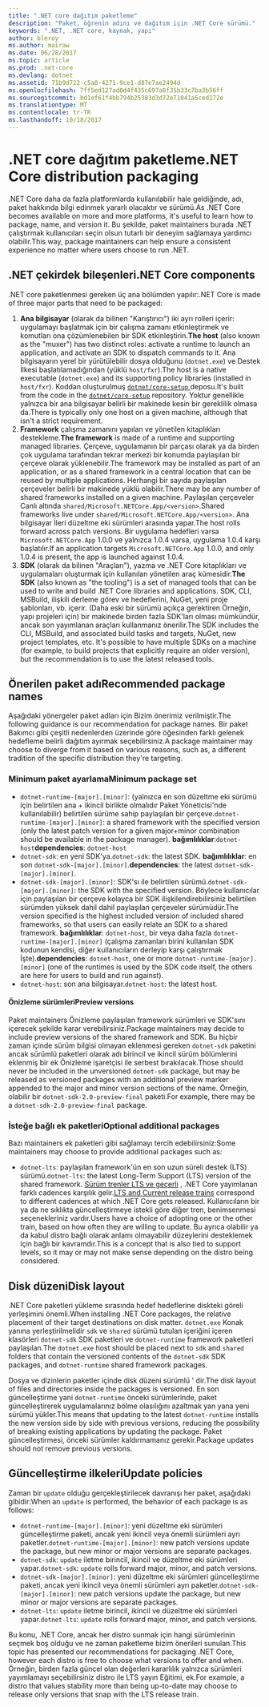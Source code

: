 ```yaml
---
title: ".NET core dağıtım paketleme"
description: "Paket, öğrenin adını ve dağıtım için .NET Core sürümü."
keywords: ".NET, .NET core, kaynak, yapı"
author: bleroy
ms.author: mairaw
ms.date: 06/28/2017
ms.topic: article
ms.prod: .net-core
ms.devlang: dotnet
ms.assetid: 71b9d722-c5a8-4271-9ce1-d87e7ae2494d
ms.openlocfilehash: 7ff5ed127ad0d4f435c697a8f35b33c7ba3b56ff
ms.sourcegitcommit: bd1ef61f4bb794b25383d3d72e71041a5ced172e
ms.translationtype: MT
ms.contentlocale: tr-TR
ms.lasthandoff: 10/18/2017
---
```

# <a name="net-core-distribution-packaging"></a><span data-ttu-id="5e4a8-104">.NET core dağıtım paketleme</span><span class="sxs-lookup"><span data-stu-id="5e4a8-104">.NET Core distribution packaging</span></span>

<span data-ttu-id="5e4a8-105">.NET Core daha da fazla platformlarda kullanılabilir hale geldiğinde, adı, paket hakkında bilgi edinmek yararlı olacaktır ve sürümü.</span><span class="sxs-lookup"><span data-stu-id="5e4a8-105">As .NET Core becomes available on more and more platforms, it's useful to learn how to package, name, and version it.</span></span> <span data-ttu-id="5e4a8-106">Bu şekilde, paket maintainers burada .NET çalıştırmak kullanıcıları seçin olsun tutarlı bir deneyim sağlamaya yardımcı olabilir.</span><span class="sxs-lookup"><span data-stu-id="5e4a8-106">This way, package maintainers can help ensure a consistent experience no matter where users choose to run .NET.</span></span>

## <a name="net-core-components"></a><span data-ttu-id="5e4a8-107">.NET çekirdek bileşenleri</span><span class="sxs-lookup"><span data-stu-id="5e4a8-107">.NET Core components</span></span>

<span data-ttu-id="5e4a8-108">.NET core paketlenmesi gereken üç ana bölümden yapılır:</span><span class="sxs-lookup"><span data-stu-id="5e4a8-108">.NET Core is made of three major parts that need to be packaged:</span></span>

1. <span data-ttu-id="5e4a8-109">**Ana bilgisayar** (olarak da bilinen "Karıştırıcı") iki ayrı rolleri içerir: uygulamayı başlatmak için bir çalışma zamanı etkinleştirmek ve komutları ona çözümlenebilen bir SDK etkinleştirin.</span><span class="sxs-lookup"><span data-stu-id="5e4a8-109">**The host** (also known as the "muxer") has two distinct roles: activate a runtime to launch an application, and activate an SDK to dispatch commands to it.</span></span> <span data-ttu-id="5e4a8-110">Ana bilgisayarın yerel bir yürütülebilir dosya olduğunu (`dotnet.exe`) ve Destek İlkesi başlatılamadığından (yüklü `host/fxr`).</span><span class="sxs-lookup"><span data-stu-id="5e4a8-110">The host is a native executable (`dotnet.exe`) and its supporting policy libraries (installed in `host/fxr`).</span></span> <span data-ttu-id="5e4a8-111">Koddan oluşturulmuş [ `dotnet/core-setup` ](https://github.com/dotnet/core-setup/) deposu.</span><span class="sxs-lookup"><span data-stu-id="5e4a8-111">It's built from the code in the [`dotnet/core-setup`](https://github.com/dotnet/core-setup/) repository.</span></span> <span data-ttu-id="5e4a8-112">Yoktur genellikle yalnızca bir ana bilgisayar belirli bir makinede kesin bir gereklilik olmasa da.</span><span class="sxs-lookup"><span data-stu-id="5e4a8-112">There is typically only one host on a given machine, although that isn't a strict requirement.</span></span>
2. <span data-ttu-id="5e4a8-113">**Framework** çalışma zamanını yapılan ve yönetilen kitaplıkları destekleme.</span><span class="sxs-lookup"><span data-stu-id="5e4a8-113">**The framework** is made of a runtime and supporting managed libraries.</span></span> <span data-ttu-id="5e4a8-114">Çerçeve, uygulamanın bir parçası olarak ya da birden çok uygulama tarafından tekrar merkezi bir konumda paylaşılan bir çerçeve olarak yüklenebilir.</span><span class="sxs-lookup"><span data-stu-id="5e4a8-114">The framework may be installed as part of an application, or as a shared framework in a central location that can be reused by multiple applications.</span></span> <span data-ttu-id="5e4a8-115">Herhangi bir sayıda paylaşılan çerçeveler belirli bir makinede yüklü olabilir.</span><span class="sxs-lookup"><span data-stu-id="5e4a8-115">There may be any number of shared frameworks installed on a given machine.</span></span> <span data-ttu-id="5e4a8-116">Paylaşılan çerçeveler Canlı altında `shared/Microsoft.NETCore.App/<version>`.</span><span class="sxs-lookup"><span data-stu-id="5e4a8-116">Shared frameworks live under `shared/Microsoft.NETCore.App/<version>`.</span></span> <span data-ttu-id="5e4a8-117">Ana bilgisayar İleri düzeltme eki sürümleri arasında yapar.</span><span class="sxs-lookup"><span data-stu-id="5e4a8-117">The host rolls forward across patch versions.</span></span> <span data-ttu-id="5e4a8-118">Bir uygulama hedefleri varsa `Microsoft.NETCore.App` 1.0.0 ve yalnızca 1.0.4 varsa, uygulama 1.0.4 karşı başlatılır.</span><span class="sxs-lookup"><span data-stu-id="5e4a8-118">If an application targets `Microsoft.NETCore.App` 1.0.0, and only 1.0.4 is present, the app is launched against 1.0.4.</span></span>
3. <span data-ttu-id="5e4a8-119">**SDK** (olarak da bilinen "Araçları"), yazma ve .NET Core kitaplıkları ve uygulamaları oluşturmak için kullanılan yönetilen araç kümesidir.</span><span class="sxs-lookup"><span data-stu-id="5e4a8-119">**The SDK** (also known as "the tooling") is a set of managed tools that can be used to write and build .NET Core libraries and applications.</span></span> <span data-ttu-id="5e4a8-120">SDK, CLI, MSBuild, ilişkili derleme görev ve hedeflerini, NuGet, yeni proje şablonları, vb. içerir. (Daha eski bir sürümü açıkça gerektiren Örneğin, yapı projeleri için) bir makinede birden fazla SDK'ları olması mümkündür, ancak son yayımlanan araçları kullanmanız önerilir.</span><span class="sxs-lookup"><span data-stu-id="5e4a8-120">The SDK includes the CLI, MSBuild, and associated build tasks and targets, NuGet, new project templates, etc. It's possible to have multiple SDKs on a machine (for example, to build projects that explicitly require an older version), but the recommendation is to use the latest released tools.</span></span>

## <a name="recommended-package-names"></a><span data-ttu-id="5e4a8-121">Önerilen paket adı</span><span class="sxs-lookup"><span data-stu-id="5e4a8-121">Recommended package names</span></span>

<span data-ttu-id="5e4a8-122">Aşağıdaki yönergeler paket adları için Bizim önerimiz verilmiştir.</span><span class="sxs-lookup"><span data-stu-id="5e4a8-122">The following guidance is our recommendation for package names.</span></span> <span data-ttu-id="5e4a8-123">Bir paket Bakımcı gibi çeşitli nedenlerden üzerinde göre öğesinden farklı gelenek hedefleme belirli dağıtım ayırmak seçebilirsiniz.</span><span class="sxs-lookup"><span data-stu-id="5e4a8-123">A package maintainer may choose to diverge from it based on various reasons, such as, a different tradition of the specific distribution they're targeting.</span></span>

### <a name="minimum-package-set"></a><span data-ttu-id="5e4a8-124">Minimum paket ayarlama</span><span class="sxs-lookup"><span data-stu-id="5e4a8-124">Minimum package set</span></span>

* <span data-ttu-id="5e4a8-125">`dotnet-runtime-[major].[minor]`: (yalnızca en son düzeltme eki sürümü için belirtilen ana + ikincil birlikte olmalıdır Paket Yöneticisi'nde kullanılabilir) belirtilen sürüme sahip paylaşılan bir çerçeve.</span><span class="sxs-lookup"><span data-stu-id="5e4a8-125">`dotnet-runtime-[major].[minor]`: a shared framework with the specified version (only the latest patch version for a given major+minor combination should be available in the package manager).</span></span> <span data-ttu-id="5e4a8-126">**bağımlılıklar**:`dotnet-host`</span><span class="sxs-lookup"><span data-stu-id="5e4a8-126">**dependencies**: `dotnet-host`</span></span>
* <span data-ttu-id="5e4a8-127">`dotnet-sdk`: en yeni SDK'ya.</span><span class="sxs-lookup"><span data-stu-id="5e4a8-127">`dotnet-sdk`: the latest SDK.</span></span> <span data-ttu-id="5e4a8-128">**bağımlılıklar**: en son `dotnet-sdk-[major].[minor]`.</span><span class="sxs-lookup"><span data-stu-id="5e4a8-128">**dependencies**: the latest `dotnet-sdk-[major].[minor]`.</span></span>
* <span data-ttu-id="5e4a8-129">`dotnet-sdk-[major].[minor]`: SDK'sı ile belirtilen sürümü.</span><span class="sxs-lookup"><span data-stu-id="5e4a8-129">`dotnet-sdk-[major].[minor]`: the SDK with the specified version.</span></span> <span data-ttu-id="5e4a8-130">Böylece kullanıcılar için paylaşılan bir çerçeve kolayca bir SDK ilişkilendirebilirsiniz belirtilen sürümden yüksek dahil dahil paylaşılan çerçeveler sürümüdür.</span><span class="sxs-lookup"><span data-stu-id="5e4a8-130">The version specified is the highest included version of included shared frameworks, so that users can easily relate an SDK to a shared framework.</span></span> <span data-ttu-id="5e4a8-131">**bağımlılıklar**: `dotnet-host`, bir veya daha fazla `dotnet-runtime-[major].[minor]` (çalışma zamanları birini kullanılan SDK kodunun kendisi, diğer kullanıcıların derleyip karşı çalıştırmak İşte).</span><span class="sxs-lookup"><span data-stu-id="5e4a8-131">**dependencies**: `dotnet-host`, one or more `dotnet-runtime-[major].[minor]` (one of the runtimes is used by the SDK code itself, the others are here for users to build and run against).</span></span>
* <span data-ttu-id="5e4a8-132">`dotnet-host`: son ana bilgisayar.</span><span class="sxs-lookup"><span data-stu-id="5e4a8-132">`dotnet-host`: the latest host.</span></span>

#### <a name="preview-versions"></a><span data-ttu-id="5e4a8-133">Önizleme sürümleri</span><span class="sxs-lookup"><span data-stu-id="5e4a8-133">Preview versions</span></span>

<span data-ttu-id="5e4a8-134">Paket maintainers Önizleme paylaşılan framework sürümleri ve SDK'sını içerecek şekilde karar verebilirsiniz.</span><span class="sxs-lookup"><span data-stu-id="5e4a8-134">Package maintainers may decide to include preview versions of the shared framework and SDK.</span></span> <span data-ttu-id="5e4a8-135">Bu hiçbir zaman içinde sürüm bilgisi olmayan eklenmesi gereken `dotnet-sdk` paketini ancak sürümlü paketleri olarak adı birincil ve ikincil sürüm bölümlerini eklenmiş bir ek Önizleme işaretçisi ile serbest bırakılacak.</span><span class="sxs-lookup"><span data-stu-id="5e4a8-135">Those should never be included in the unversioned `dotnet-sdk` package, but may be released as versioned packages with an additional preview marker appended to the major and minor version sections of the name.</span></span> <span data-ttu-id="5e4a8-136">Örneğin, olabilir bir `dotnet-sdk-2.0-preview-final` paketi.</span><span class="sxs-lookup"><span data-stu-id="5e4a8-136">For example, there may be a `dotnet-sdk-2.0-preview-final` package.</span></span>

### <a name="optional-additional-packages"></a><span data-ttu-id="5e4a8-137">İsteğe bağlı ek paketleri</span><span class="sxs-lookup"><span data-stu-id="5e4a8-137">Optional additional packages</span></span>

<span data-ttu-id="5e4a8-138">Bazı maintainers ek paketleri gibi sağlamayı tercih edebilirsiniz:</span><span class="sxs-lookup"><span data-stu-id="5e4a8-138">Some maintainers may choose to provide additional packages such as:</span></span>

* <span data-ttu-id="5e4a8-139">`dotnet-lts`: paylaşılan framework'ün en son uzun süreli destek (LTS) sürümü.</span><span class="sxs-lookup"><span data-stu-id="5e4a8-139">`dotnet-lts`: the latest Long-Term Support (LTS) version of the shared framework.</span></span> <span data-ttu-id="5e4a8-140">[Sürüm trenler LTS ve geçerli](~/docs/core/versions/lts-current.md) , .NET Core yayımlanan farklı cadences karşılık gelir.</span><span class="sxs-lookup"><span data-stu-id="5e4a8-140">[LTS and Current release trains](~/docs/core/versions/lts-current.md) correspond to different cadences at which .NET Core gets released.</span></span> <span data-ttu-id="5e4a8-141">Kullanıcıların bir ya da ne sıklıkta güncelleştirmeye istekli göre diğer tren, benimsenmesi seçenekleriniz vardır.</span><span class="sxs-lookup"><span data-stu-id="5e4a8-141">Users have a choice of adopting one or the other train, based on how often they are willing to update.</span></span> <span data-ttu-id="5e4a8-142">Bu ayrıca olabilir ya da kabul distro bağlı olarak anlamı olmayabilir düzeylerini desteklemek için bağlı bir kavramdır.</span><span class="sxs-lookup"><span data-stu-id="5e4a8-142">This is a concept that is also tied to support levels, so it may or may not make sense depending on the distro being considered.</span></span>

## <a name="disk-layout"></a><span data-ttu-id="5e4a8-143">Disk düzeni</span><span class="sxs-lookup"><span data-stu-id="5e4a8-143">Disk layout</span></span>

<span data-ttu-id="5e4a8-144">.NET Core paketleri yükleme sırasında hedef hedeflerine diskteki göreli yerleşimini önemli.</span><span class="sxs-lookup"><span data-stu-id="5e4a8-144">When installing .NET Core packages, the relative placement of their target destinations on disk matter.</span></span>
<span data-ttu-id="5e4a8-145">`dotnet.exe` Konak yanına yerleştirilmelidir `sdk` ve `shared` sürümü tutulan içeriğini içeren klasörleri `dotnet-sdk` SDK paketleri ve `dotnet-runtime` framework paketleri paylaşılan.</span><span class="sxs-lookup"><span data-stu-id="5e4a8-145">The `dotnet.exe` host should be placed next to `sdk` and `shared` folders that contain the versioned contents of the `dotnet-sdk` SDK packages, and `dotnet-runtime` shared framework packages.</span></span>

<span data-ttu-id="5e4a8-146">Dosya ve dizinlerin paketler içinde disk düzeni sürümlü ' dir.</span><span class="sxs-lookup"><span data-stu-id="5e4a8-146">The disk layout of files and directories inside the packages is versioned.</span></span> <span data-ttu-id="5e4a8-147">En son güncelleştirme yani `dotnet-runtime` önceki sürümlerinde, paket güncelleştirerek uygulamalarınız bölme olasılığını azaltmak yan yana yeni sürümü yükler.</span><span class="sxs-lookup"><span data-stu-id="5e4a8-147">This means that updating to the latest `dotnet-runtime` installs the new version side by side with previous versions, reducing the possibility of breaking existing applications by updating the package.</span></span> <span data-ttu-id="5e4a8-148">Paket güncelleştirmesi, önceki sürümler kaldırmamanız gerekir.</span><span class="sxs-lookup"><span data-stu-id="5e4a8-148">Package updates should not remove previous versions.</span></span>

## <a name="update-policies"></a><span data-ttu-id="5e4a8-149">Güncelleştirme ilkeleri</span><span class="sxs-lookup"><span data-stu-id="5e4a8-149">Update policies</span></span>

<span data-ttu-id="5e4a8-150">Zaman bir `update` olduğu gerçekleştirilecek davranışı her paket, aşağıdaki gibidir:</span><span class="sxs-lookup"><span data-stu-id="5e4a8-150">When an `update` is performed, the behavior of each package is as follows:</span></span>

* <span data-ttu-id="5e4a8-151">`dotnet-runtime-[major].[minor]`: yeni düzeltme eki sürümleri güncelleştirme paketi, ancak yeni ikincil veya önemli sürümleri ayrı paketler.</span><span class="sxs-lookup"><span data-stu-id="5e4a8-151">`dotnet-runtime-[major].[minor]`: new patch versions update the package, but new minor or major versions are separate packages.</span></span>
* <span data-ttu-id="5e4a8-152">`dotnet-sdk`: `update` iletme birincil, ikincil ve düzeltme eki sürümleri yapar.</span><span class="sxs-lookup"><span data-stu-id="5e4a8-152">`dotnet-sdk`: `update` rolls forward major, minor, and patch versions.</span></span>
* <span data-ttu-id="5e4a8-153">`dotnet-sdk-[major].[minor]`: yeni düzeltme eki sürümleri güncelleştirme paketi, ancak yeni ikincil veya önemli sürümleri ayrı paketler.</span><span class="sxs-lookup"><span data-stu-id="5e4a8-153">`dotnet-sdk-[major].[minor]`: new patch versions update the package, but new minor or major versions are separate packages.</span></span>
* <span data-ttu-id="5e4a8-154">`dotnet-lts`: `update` iletme birincil, ikincil ve düzeltme eki sürümleri yapar.</span><span class="sxs-lookup"><span data-stu-id="5e4a8-154">`dotnet-lts`: `update` rolls forward major, minor, and patch versions.</span></span>

<span data-ttu-id="5e4a8-155">Bu konu, .NET Core, ancak her distro sunmak için hangi sürümlerinin seçmek boş olduğu ve ne zaman paketleme bizim önerileri sunulan.</span><span class="sxs-lookup"><span data-stu-id="5e4a8-155">This topic has presented our recommendations for packaging .NET Core, however each distro is free to choose what versions to offer and when.</span></span> <span data-ttu-id="5e4a8-156">Örneğin, birden fazla güncel olan değerleri kararlılık yalnızca sürümleri yayımlamayı seçebilirsiniz distro ile LTS yayın Eğitimi, ek.</span><span class="sxs-lookup"><span data-stu-id="5e4a8-156">For example, a distro that values stability more than being up-to-date may choose to release only versions that snap with the LTS release train.</span></span>